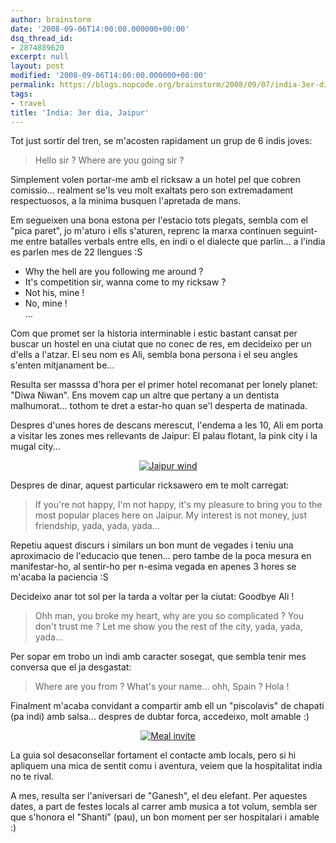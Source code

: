 ```yaml
---
author: brainstorm
date: '2008-09-06T14:00:00.000000+00:00'
dsq_thread_id:
- 2874889620
excerpt: null
layout: post
modified: '2008-09-06T14:00:00.000000+00:00'
permalink: https://blogs.nopcode.org/brainstorm/2008/09/07/india-3er-dia-jaipur/
tags:
- travel
title: 'India: 3er dia, Jaipur'
---
```


Tot just sortir del tren, se m'acosten rapidament un grup de 6 indis joves:

> Hello sir ? Where are you going sir ?

Simplement volen portar-me amb el ricksaw a un hotel pel que cobren comissio... realment se'ls veu molt exaltats pero son extremadament respectuosos, a la minima busquen l'apretada de mans. 

<!--more-->

Em segueixen una bona estona per l'estacio tots plegats, sembla com el "pica paret", jo m'aturo i ells s'aturen, reprenc la marxa continuen seguint-me entre batalles verbals entre ells, en indi o el dialecte que parlin... a l'india es parlen mes de 22 llengues :S

- Why the hell are you following me around ?  
- It's competition sir, wanna come to my ricksaw ?  
- Not his, mine !  
- No, mine !  
...

Com que promet ser la historia interminable i estic bastant cansat per buscar un hostel en una ciutat que no conec de res, em decideixo per un d'ells a l'atzar. El seu nom es Ali, sembla bona persona i el seu angles s'enten mitjanament be...

<!--more-->

Resulta ser masssa d'hora per el primer hotel recomanat per lonely planet: "Diwa Niwan". Ens movem cap un altre que pertany a un dentista malhumorat... tothom te dret a estar-ho quan se'l desperta de matinada.

Despres d'unes hores de descans merescut, l'endema a les 10, Ali em porta a visitar les zones mes rellevants de Jaipur: El palau flotant, la pink city i la mugal city...

<div class='flickr_photo'>
  <center>
    <a href="http://www.flickr.com/photos/rvalls/2904440928/" title="Jaipur wind" target="_blank" class="flickr-image aligncenter"><img src="http://farm4.static.flickr.com/3022/2904440928_171fc3f4e7_m.jpg" alt="Jaipur wind" class="" /></a>
  </center>
</div>

Despres de dinar, aquest particular ricksawero em te molt carregat:

> If you're not happy, I'm not happy, it's my pleasure to bring you to the most popular places here on Jaipur. My interest is not money, just friendship, yada, yada, yada...

Repetiu aquest discurs i similars un bon munt de vegades i teniu una aproximacio de l'educacio que tenen... pero tambe de la poca mesura en manifestar-ho, al sentir-ho per n-esima vegada en apenes 3 hores se m'acaba la paciencia :S

Decideixo anar tot sol per la tarda a voltar per la ciutat: Goodbye Ali !

> Ohh man, you broke my heart, why are you so complicated ? You don't trust me ? Let me show you the rest of the city, yada, yada, yada...

Per sopar em trobo un indi amb caracter sosegat, que sembla tenir mes conversa que el ja desgastat: 

> Where are you from ? What's your name... ohh, Spain ? Hola !

Finalment m'acaba convidant a compartir amb ell un "piscolavis" de chapati (pa indi) amb salsa... despres de dubtar forca, accedeixo, molt amable :) 

<div class='flickr_photo'>
  <center>
    <a href="http://www.flickr.com/photos/rvalls/2903601307/" title="Meal invite" target="_blank" class="flickr-image aligncenter"><img src="http://farm4.static.flickr.com/3096/2903601307_6dd42915df_m.jpg" alt="Meal invite" class="" /></a>
  </center>
</div>

La guia sol desaconsellar fortament el contacte amb locals, pero si hi apliquem una mica de sentit comu i aventura, veiem que la hospitalitat india no te rival.

A mes, resulta ser l'aniversari de "Ganesh", el deu elefant. Per aquestes dates, a part de festes locals al carrer amb musica a tot volum, sembla ser que s'honora el "Shanti" (pau), un bon moment per ser hospitalari i amable :)
